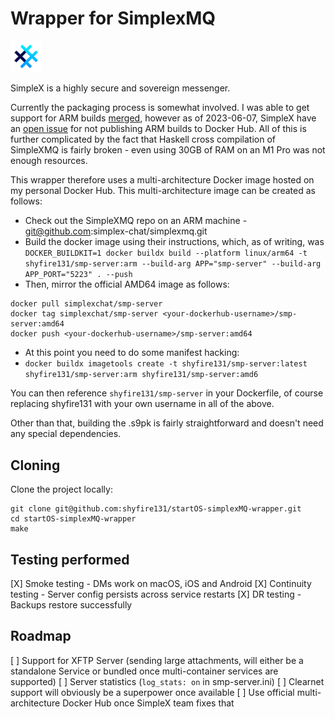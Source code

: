 # Wrapper for SimplexMQ 

[<img src="icon.png" alt="SimpleX logo" width="10%"/>](https://simplex.chat/)

SimpleX is a highly secure and sovereign messenger. 

Currently the packaging process is somewhat involved. I was able to get support for ARM builds [merged](https://github.com/simplex-chat/simplexmq/pull/679), however as of 2023-06-07, SimpleX have an [open issue](https://github.com/simplex-chat/simplexmq/issues/740) for  not publishing ARM builds to Docker Hub. All of this is further complicated by the fact that Haskell cross compilation of SimpleXMQ is fairly broken - even using 30GB of RAM on an M1 Pro was not enough resources.

This wrapper therefore uses a multi-architecture Docker image hosted on my personal Docker Hub. This multi-architecture image can be created as follows:

- Check out the SimpleXMQ repo on an ARM machine  - git@github.com:simplex-chat/simplexmq.git
- Build the docker image using their instructions, which, as of writing, was `DOCKER_BUILDKIT=1 docker buildx build --platform linux/arm64 -t shyfire131/smp-server:arm --build-arg APP="smp-server" --build-arg APP_PORT="5223" . --push`
- Then, mirror the official AMD64 image as follows:
```
docker pull simplexchat/smp-server
docker tag simplexchat/smp-server <your-dockerhub-username>/smp-server:amd64
docker push <your-dockerhub-username>/smp-server:amd64
```
- At this point you need to do some manifest hacking:
- `docker buildx imagetools create -t shyfire131/smp-server:latest shyfire131/smp-server:arm shyfire131/smp-server:amd6`

You can then reference `shyfire131/smp-server` in your Dockerfile, of course replacing shyfire131 with your own username in all of the above.

Other than that, building the .s9pk is fairly straightforward and doesn't need any special dependencies.
## Cloning

Clone the project locally:

```
git clone git@github.com:shyfire131/startOS-simplexMQ-wrapper.git
cd startOS-simplexMQ-wrapper
make
```

## Testing performed

[X] Smoke testing - DMs work on macOS, iOS and Android
[X] Continuity testing - Server config persists across service restarts
[X] DR testing - Backups restore successfully 

## Roadmap
[ ] Support for XFTP Server (sending large attachments, will either be a standalone Service or bundled once multi-container services are supported)
[ ] Server statistics (`log_stats: on` in smp-server.ini)
[ ] Clearnet support will obviously be a superpower once available
[ ] Use official multi-architecture Docker Hub once SimpleX team fixes that
